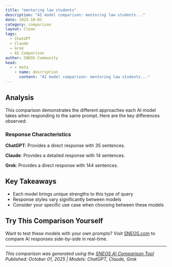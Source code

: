 ```yaml
---
title: "mentoring law students"
description: "AI model comparison: mentoring law students..."
date: 2025-10-01
category: comparison
layout: Clean
tags:
  - ChatGPT
  - Claude
  - Grok
  - AI Comparison
author: SNEOS Community
head:
  - - meta
    - name: description
      content: "AI model comparison: mentoring law students..."
---
```


<ChatComparison
  title="mentoring law students"
  prompt="mentoring law students"
  :responses='{
    "ChatGPT": "Mentoring law students can be a highly rewarding experience that supports their academic and professional development. Here are some key tips and strategies for effectively mentoring law students:\n\n### 1. Build a Strong Relationship\n- **Establish trust and rapport:** Be approachable and open to questions.\n- **Set clear expectations:** Clarify how often you\u2019ll meet, communication methods, and goals.\n\n### 2. Help with Academic Development\n- **Study strategies:** Share techniques for case briefing, outlining, and exam preparation.\n- **Writing skills:** Guide them in legal writing, including memos, briefs, and essays.\n- **Critical thinking:** Encourage analysis of cases and legal principles beyond the surface.\n\n### 3. Provide Career Guidance\n- **Explain different practice areas:** Help them explore specialties such as corporate law, criminal law, public interest, etc.\n- **Networking:** Introduce them to professionals, recommend events, and encourage joining bar associations.\n- **Professionalism:** Discuss ethics, time management, and workplace behavior in legal settings.\n\n### 4. Offer Practical Experience\n- **Internships and clerkships:** Assist with finding and applying for relevant practical opportunities.\n- **Simulations and moot court:** Encourage participation in advocacy competitions and legal clinics.\n- **Feedback:** Provide constructive criticism on oral arguments and written assignments.\n\n### 5. Emotional Support and Motivation\n- **Stress management:** Discuss ways to handle the pressures of law school.\n- **Encouragement:** Celebrate successes and help them navigate setbacks.\n- **Work-life balance:** Emphasize the importance of maintaining personal well-being.\n\n### 6. Resources and Tools\n- Share useful books, websites, and databases.\n- Recommend workshops, webinars, and continuing legal education (CLE) opportunities.\n\n---\n\n### Sample Mentoring Session Structure\n\n1. **Check-in:** How they\u2019re doing academically and personally.\n2. **Discuss recent work:** Review assignments, research, or moot court performances.\n3. **Set goals:** Short-term (exam prep, internships) and long-term (career plans).\n4. **Offer guidance and resources.**\n5. **Plan next meeting and action items.**\n\n---\n\nIf you\u2019d like, I can also provide sample conversation starters, mentoring templates, or recommend resources specifically tailored for law students. Just let me know!",
    "Claude": "# Mentoring Law Students: A Comprehensive Guide\n\n## Why Mentor Law Students?\n\n**Benefits for mentors:**\n- Professional fulfillment and giving back\n- Fresh perspectives on legal issues\n- Networking and relationship building\n- Leadership skill development\n- Potential future colleagues/referral sources\n\n**Benefits for students:**\n- Real-world insights beyond classroom theory\n- Career guidance and networking opportunities\n- Professional skill development\n- Emotional support during challenging times\n- Enhanced job prospects\n\n## Key Areas to Focus On\n\n### 1. **Academic Success**\n- Study strategies and time management\n- Exam preparation techniques\n- Understanding legal reasoning and analysis\n- Research and writing skills\n- Course selection guidance\n\n### 2. **Professional Development**\n- Resume and cover letter review\n- Interview preparation\n- Professional networking strategies\n- Business development basics\n- Client relations skills\n\n### 3. **Career Planning**\n- Exploring different practice areas\n- Understanding various career paths (firm, government, nonprofit, in-house)\n- Internship and clerkship opportunities\n- Bar exam preparation\n- Geographic considerations\n\n### 4. **Practical Skills**\n- Legal writing and drafting\n- Oral advocacy and presentation skills\n- Technology tools for lawyers\n- Project management\n- Billing and time management\n\n## Effective Mentoring Strategies\n\n### **Establishing the Relationship**\n- Set clear expectations and boundaries\n- Define meeting frequency and format\n- Establish communication preferences\n- Create specific, measurable goals\n\n### **Communication Best Practices**\n- Listen actively and ask open-ended questions\n- Share experiences, including failures and lessons learned\n- Provide honest, constructive feedback\n- Be accessible but maintain professional boundaries\n\n### **Structured Activities**\n- **Shadow opportunities** - Court appearances, client meetings, depositions\n- **Mock exercises** - Interviews, negotiations, presentations\n- **Document review** - Resumes, writing samples, briefs\n- **Networking events** - Bar associations, alumni gatherings\n\n## Common Challenges \u0026 Solutions\n\n### **Challenge: Time Management**\n**Solution:** Schedule regular, brief check-ins; use email for quick questions\n\n### **Challenge: Unrealistic Expectations**\n**Solution:** Set clear boundaries about what you can/cannot provide\n\n### **Challenge: Lack of Direction from Student**\n**Solution:** Help them identify specific goals and create action plans\n\n### **Challenge: Different Practice Areas**\n**Solution:** Focus on transferable skills; connect them with specialists when needed\n\n## Formal vs. Informal Mentoring\n\n### **Formal Programs**\n- Law school mentorship programs\n- Bar association initiatives\n- Firm-sponsored programs\n- Structured timelines and objectives\n\n### **Informal Relationships**\n- Organic connections through networking\n- Alumni relationships\n- Professional associations\n- More flexible and personalized\n\n## Special Considerations\n\n### **Diversity, Equity \u0026 Inclusion**\n- Be mindful of unique challenges faced by underrepresented students\n- Provide culturally sensitive guidance\n- Help navigate bias and discrimination\n- Connect with affinity bar associations\n\n### **Different Student Types**\n- **Traditional students:** Focus on practical application of theory\n- **Career changers:** Leverage transferable skills from previous experience\n- **Part-time/evening students:** Address work-life balance challenges\n- **International students:** Navigate cultural differences and visa requirements\n\n## Getting Started\n\n### **For Potential Mentors:**\n1. Contact local law schools about mentorship programs\n2. Join bar association mentoring initiatives\n3. Reach out to your alma mater\n4. Volunteer for student organization events\n5. Offer to speak at career panels\n\n### **Making It Sustainable:**\n- Start with one mentee to gauge your capacity\n- Set realistic time commitments\n- Build mentoring into your professional development goals\n- Track progress and celebrate successes\n\n## Resources to Share\n\n- Bar exam prep materials and strategies\n- Professional development books and podcasts\n- Industry publications and legal news sources\n- Professional association memberships\n- CLE opportunities for new lawyers\n\n---\n\n**Remember:** Effective mentoring is about empowering students to make their own informed decisions, not making decisions for them. Your role is to provide guidance, support, and opportunities for growth while helping them develop critical thinking skills for their legal careers.\n\nWould you like me to elaborate on any specific aspect of mentoring law students?",
    "Grok": "Mentoring law students is a rewarding and impactful way to guide aspiring legal professionals in their academic, professional, and personal development. Whether you\u0027re a practicing attorney, law professor, or experienced legal professional, your mentorship can help students navigate the challenges of law school, build essential skills, and prepare for successful careers. Below are some key aspects of mentoring law students, including tips, strategies, and considerations for being an effective mentor.\n\n---\n\n### **Why Mentor Law Students?**\n1. **Shaping Future Lawyers**: You can influence the next generation of legal professionals by sharing your knowledge, ethics, and insights about the legal field.\n2. **Personal Growth**: Mentoring often helps mentors refine their own leadership, communication, and teaching skills.\n3. **Networking Opportunities**: Building relationships with mentees can expand your professional network and create long-term connections.\n4. **Giving Back**: Mentoring is a way to contribute to the legal community and support students who may face unique challenges or lack access to guidance.\n\n---\n\n### **Key Responsibilities of a Mentor**\n1. **Provide Academic Guidance**:\n   - Help students understand complex legal concepts, case law, and theoretical frameworks.\n   - Offer advice on course selection, exams, and legal writing (e.g., drafting memos, briefs, or research papers).\n   - Encourage critical thinking and problem-solving skills.\n\n2. **Career Advice and Networking**:\n   - Share insights about different legal career paths (e.g., private practice, public interest, corporate law, academia).\n   - Assist with resume building, cover letters, and interview preparation.\n   - Connect students with internships, clerkships, or job opportunities.\n   - Introduce mentees to professional organizations, bar associations, or networking events.\n\n3. **Emotional and Personal Support**:\n   - Law school can be stressful. Be a listening ear for students dealing with imposter syndrome, burnout, or personal challenges.\n   - Encourage work-life balance and stress management techniques.\n   - Help build confidence and resilience.\n\n4. **Ethical and Professional Development**:\n   - Model and discuss the importance of ethics, integrity, and professionalism in the legal field.\n   - Guide students on navigating ethical dilemmas they may encounter in internships or future practice.\n   - Teach practical skills like client communication, time management, and courtroom etiquette.\n\n---\n\n### **Tips for Effective Mentoring**\n1. **Establish Clear Goals and Expectations**:\n   - At the start of the mentoring relationship, discuss the mentee\u2019s goals (e.g., improving grades, securing a clerkship, exploring a specific legal field).\n   - Agree on the frequency and format of meetings (e.g., weekly check-ins, virtual or in-person).\n   - Set boundaries regarding availability and scope of advice.\n\n2. **Be Approachable and Empathetic**:\n   - Create a safe space for students to ask questions, share concerns, and admit mistakes without fear of judgment.\n   - Remember that law students may feel intimidated; encourage open dialogue by being warm and relatable.\n\n3. **Tailor Your Guidance**:\n   - Recognize that each student has unique strengths, weaknesses, and career aspirations. Personalize your advice to their needs.\n   - For example, a 1L (first-year law student) may need help with foundational skills, while a 3L (third-year student) may need bar exam or job search support.\n\n4. **Encourage Independence**:\n   - Avoid giving all the answers. Instead, guide students to think critically and find solutions on their own.\n   - Teach them how to research, network, and advocate for themselves.\n\n5. **Share Your Journey**:\n   - Be transparent about your own challenges, failures, and successes in law school or your career. Real-world stories can be inspiring and relatable.\n   - Discuss how you navigated difficult situations, like a tough internship or a career pivot.\n\n6. **Stay Current**:\n   - Keep up with trends in legal education, technology, and the legal job market to provide relevant advice.\n   - For example, discuss the impact of AI on legal research or the growing demand for skills in areas like cybersecurity law.\n\n7. **Provide Constructive Feedback**:\n   - Offer honest, specific feedback on their work (e.g., mock interviews, written assignments) to help them improve.\n   - Balance criticism with encouragement to maintain their confidence.\n\n8. **Be a Role Model**:\n   - Demonstrate professionalism, punctuality, and respect in your interactions.\n   - Show how you handle ethical dilemmas or difficult clients to set a positive example.\n\n---\n\n### **Common Challenges Law Students Face (and How to Help)**\n1. **Academic Pressure**:\n   - Law school grading curves and competition can be daunting. Help students focus on learning rather than just grades.\n   - Suggest study strategies, like outlining, group study, or practice exams.\n\n2. **Uncertainty About Career Paths**:\n   - Many students are unsure which area of law to pursue. Expose them to different practice areas through shadowing opportunities or guest speakers.\n   - Encourage them to explore internships or clinics in areas of interest (e.g., family law, criminal defense, environmental law).\n\n3. **Financial Stress**:\n   - Law school tuition and loans can be overwhelming. Offer advice on scholarships, part-time work, or loan repayment programs like Public Service Loan Forgiveness (PSLF).\n   - Suggest cost-effective ways to network or gain experience.\n\n4. **Imposter Syndrome**:\n   - Students may feel they don\u2019t belong or aren\u2019t \u201Cgood enough.\u201D Reassure them that these feelings are common and share your own experiences with self-doubt.\n   - Highlight their strengths and progress to boost their confidence.\n\n5. **Bar Exam Preparation**:\n   - For upper-year students, provide tips on bar exam study schedules, resources (e.g., Barbri, Kaplan), and stress management.\n   - Share your own bar exam experience if applicable.\n\n---\n\n### **Ways to Structure a Mentoring Relationship**\n1. **One-on-One Mentoring**:\n   - Meet regularly with an individual student to provide personalized guidance.\n   - Focus on their specific goals, whether academic, professional, or personal.\n\n2. **Group Mentoring or Workshops**:\n   - Host group sessions or seminars on topics like resume writing, networking, or bar exam prep.\n   - This is especially useful if you\u2019re mentoring through a law school or bar association program.\n\n3. **Informal Check-Ins**:\n   - Not all mentoring needs to be formal. Casual coffee chats or quick emails can be effective for maintaining the relationship.\n   - Encourage students to reach out with questions or updates.\n\n4. **Shadowing Opportunities**:\n   - If possible, allow students to observe your work (e.g., court appearances, client meetings) to give them practical exposure to the legal profession.\n   - Debrief afterward to discuss what they learned.\n\n---\n\n### **Resources for Mentors and Mentees**\n1. **Law School Resources**:\n   - Many law schools have formal mentoring programs or career services offices that pair students with alumni or local attorneys.\n   - Encourage students to use on-campus resources like writing centers, mock trial programs, or counseling services.\n\n2. **Professional Organizations**:\n   - The American Bar Association (ABA) and state bar associations often have mentoring initiatives or young lawyer divisions.\n   - Specialty bar associations (e.g., for women, minorities, or specific practice areas) can provide targeted networking and mentorship.\n\n3. **Online Platforms**:\n   - Websites like LinkedIn can help students connect with professionals in their desired field.\n   - Virtual mentoring platforms or webinars can facilitate remote mentoring relationships.\n\n4. **Books and Guides**:\n   - Recommend books like \u201CThe Curmudgeon\u2019s Guide to Practicing Law\u201D by Mark Herrmann for practical advice on legal practice.\n   - Suggest resources on legal writing, such as \u201CPlain English for Lawyers\u201D by Richard C. Wydick.\n\n---\n\n### **Cultural and Diversity Considerations**\n- **Inclusivity**: Be mindful of the unique challenges faced by underrepresented or first-generation law students. They may lack familial or professional connections in the legal field and need extra support with networking or cultural norms in the profession.\n- **Bias Awareness**: Reflect on your own biases and ensure you\u2019re providing equitable guidance to all mentees.\n- **Safe Space**: Foster an environment where students feel comfortable discussing issues related to race, gender, socioeconomic background, or other aspects of their identity.\n\n---\n\n### **How to Get Involved in Mentoring**\n1. **Law School Programs**: Contact local law schools to join their alumni mentoring programs or guest lecture series.\n2. **Bar Associations**: Many state and local bar associations have mentorship initiatives for law students and young lawyers.\n3. **Pro Bono and Community Organizations**: Volunteer with programs that support disadvantaged students or those pursuing public interest law.\n4. **Personal Outreach**: If you know law students in your network (e.g., through family, friends, or colleagues), offer to mentor them informally.\n\n---\n\n### **Measuring Success as a Mentor**\n- Success isn\u2019t just about whether your mentee gets a top job or perfect grades. Look for growth in their confidence, skills, and ability to navigate challenges.\n- Celebrate small victories, like a successful internship application or mastering a tough legal concept.\n- Solicit feedback from mentees to improve your mentoring style.\n\n---\n\nMentoring law students is a powerful way to make a lasting impact on their lives and the legal profession. By providing guidance, sharing experiences, and fostering a supportive relationship, you can help students transition from uncertain learners to confident, ethical, and skilled lawyers. If you have specific questions or scenarios about mentoring (e.g., dealing with a struggling student or mentoring remotely), feel free to ask!"
  }'
  published-date="22:54"
/>

## Analysis

This comparison demonstrates the different approaches each AI model takes when responding to the same prompt. Here are the key differences observed:

### Response Characteristics

**ChatGPT**: Provides a direct response with 35 sentences. 

**Claude**: Provides a detailed response with 14 sentences. 

**Grok**: Provides a direct response with 144 sentences. 

## Key Takeaways

- Each model brings unique strengths to this type of query
- Response styles vary significantly between models
- Consider your specific use case when choosing between these models

## Try This Comparison Yourself

Want to test these models with your own prompts? Visit [SNEOS.com](https://sneos.com) to compare AI responses side-by-side in real-time.

---

*This comparison was generated using the [SNEOS AI Comparison Tool](https://sneos.com)*
*Published: October 01, 2025 | Models: ChatGPT, Claude, Grok*
